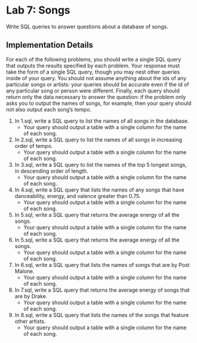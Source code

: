 <h1>Lab 7: Songs</h1>
<p>Write SQL queries to answer questions about a database of songs.</p>
<h2>Implementation Details</h2>
<p>For each of the following problems, you should write a single SQL query that outputs the results specified by each problem. Your response must take the form of a single SQL query, though you may nest other queries inside of your query. You should not assume anything about the ids of any particular songs or artists: your queries should be accurate even if the id of any particular song or person were different. Finally, each query should return only the data necessary to answer the question: if the problem only asks you to output the names of songs, for example, then your query should not also output each song’s tempo.</p>
<ol type="1">
<li>
In 1.sql, write a SQL query to list the names of all songs in the database.
<ul>
  <li>Your query should output a table with a single column for the name of each song.</li>
</ul>
</li>

<li>
In 2.sql, write a SQL query to list the names of all songs in increasing order of tempo.
<ul>
  <li>Your query should output a table with a single column for the name of each song.</li>
</ul>
</li>

<li>
In 3.sql, write a SQL query to list the names of the top 5 longest songs, in descending order of length.
<ul>
  <li>Your query should output a table with a single column for the name of each song..</li>
</ul>
</li>


<li>
In 4.sql, write a SQL query that lists the names of any songs that have danceability, energy, and valence greater than 0.75.
<ul>
  <li>Your query should output a table with a single column for the name of each song.</li>
</ul>
</li>


<li>
In 5.sql, write a SQL query that returns the average energy of all the songs.
<ul>
  <li>Your query should output a table with a single column for the name of each song.</li>
</ul>
</li>




<li>
In 5.sql, write a SQL query that returns the average energy of all the songs.
<ul>
  <li>Your query should output a table with a single column for the name of each song.</li>
</ul>
</li>


<li>
In 6.sql, write a SQL query that lists the names of songs that are by Post Malone.
<ul>
  <li>Your query should output a table with a single column for the name of each song.</li>
</ul>
</li>


<li>
In 7.sql, write a SQL query that returns the average energy of songs that are by Drake.
<ul>
  <li>Your query should output a table with a single column for the name of each song.</li>
</ul>
</li>


<li>
In 8.sql, write a SQL query that lists the names of the songs that feature other artists.
<ul>
  <li>Your query should output a table with a single column for the name of each song.</li>
</ul>
</li>
 
</ol>
